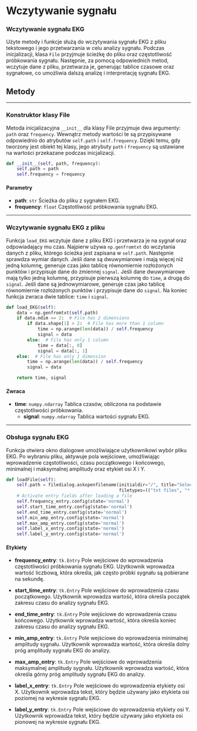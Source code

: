 # Wczytywanie sygnału

### Wczytywanie sygnału EKG

Użyte metody i funkcje służą do wczytywania sygnału EKG z pliku tekstowego i jego przetwarzania 
w celu analizy sygnału. Podczas inicjalizacji, klasa `File` przyjmuje ścieżkę do pliku oraz częstotliwość 
próbkowania sygnału. Następnie, za pomocą odpowiednich metod, wczytuje dane z pliku, przetwarza je, 
generując tablice czasowe oraz sygnałowe, co umożliwia dalszą analizę i interpretację sygnału EKG.

## **Metody**

---

### Konstruktor klasy File

Metoda inicjalizacyjna `__init__` dla klasy File przyjmuje dwa argumenty: `path` oraz `frequency`. Wewnątrz metody wartości te są przypisywane odpowiednio do atrybutów `self.path` i `self.frequency`. Dzięki temu, gdy tworzony jest obiekt tej klasy, jego atrybuty `path` i `frequency` są ustawiane na wartości przekazane podczas inicjalizacji.

```python    
def __init__(self, path, frequency):
    self.path = path
    self.frequency = frequency
```

#### Parametry

- **path**: `str`
  Ścieżka do pliku z sygnałem EKG.
- **frequency**: `float`
  Częstotliwość próbkowania sygnału EKG.

---

### Wczytywanie sygnału EKG z pliku

Funkcja `load_EKG` wczytuje dane z pliku EKG i przetwarza je na sygnał oraz odpowiadający mu czas. Najpierw używa `np.genfromtxt` do wczytania danych z pliku, którego ścieżka jest zapisana w `self.path`. Następnie sprawdza wymiar danych. Jeśli dane są dwuwymiarowe i mają więcej niż jedną kolumnę, generuje czas jako tablicę równomiernie rozłożonych punktów i przypisuje dane do zmiennej `signal`. Jeśli dane dwuwymiarowe mają tylko jedną kolumnę, przypisuje pierwszą kolumnę do `time`, a drugą do `signal`. Jeśli dane są jednowymiarowe, generuje czas jako tablicę równomiernie rozłożonych punktów i przypisuje dane do `signal`. Na koniec funkcja zwraca dwie tablice: `time` i `signal`.

```python    
def load_EKG(self):
    data = np.genfromtxt(self.path)
    if data.ndim == 2:  # File has 2 dimensions
        if data.shape[1] > 2:  # File has more than 1 column
            time = np.arange(len(data)) / self.frequency
            signal = data
        else:  # File has only 1 column
            time = data[:, 0]
            signal = data[:, 1]
    else:  # File has only 1 dimension
        time = np.arange(len(data)) / self.frequency
        signal = data

    return time, signal
```

#### Zwraca

- **time**: `numpy.ndarray`
  Tablica czasów, obliczona na podstawie częstotliwości próbkowania.
  - **signal**: `numpy.ndarray`
  Tablica wartości sygnału EKG.

---

### Obsługa sygnału EKG

Funkcja otwiera okno dialogowe umożliwiające użytkownikowi wybór pliku EKG. Po wybraniu pliku, aktywuje pola wejściowe, umożliwiając wprowadzenie częstotliwości, czasu początkowego i końcowego, minimalnej i maksymalnej amplitudy oraz etykiet osi X i Y.

```python
def loadFile(self):
    self.path = filedialog.askopenfilename(initialdir="/", title="Select EKG signal file",
                                           filetypes=(("txt files", "*.txt"), ("all files", "*.*")))
    # Activate entry fields after loading a file
    self.frequency_entry.config(state='normal')
    self.start_time_entry.config(state='normal')
    self.end_time_entry.config(state='normal')
    self.min_amp_entry.config(state='normal')
    self.max_amp_entry.config(state='normal')
    self.label_x_entry.config(state='normal')
    self.label_y_entry.config(state='normal')
```

#### Etykiety

- **frequency_entry**: `tk.Entry`
  Pole wejściowe do wprowadzenia częstotliwości próbkowania sygnału EKG. Użytkownik wprowadza wartość liczbową, która określa, jak często próbki sygnału są pobierane na sekundę.

- **start_time_entry**: `tk.Entry`
  Pole wejściowe do wprowadzenia czasu początkowego. Użytkownik wprowadza wartość, która określa początek zakresu czasu do analizy sygnału EKG.

- **end_time_entry**: `tk.Entry`
  Pole wejściowe do wprowadzenia czasu końcowego. Użytkownik wprowadza wartość, która określa koniec zakresu czasu do analizy sygnału EKG.

- **min_amp_entry**: `tk.Entry`
  Pole wejściowe do wprowadzenia minimalnej amplitudy sygnału. Użytkownik wprowadza wartość, która określa dolny próg amplitudy sygnału EKG do analizy.

- **max_amp_entry**: `tk.Entry`
  Pole wejściowe do wprowadzenia maksymalnej amplitudy sygnału. Użytkownik wprowadza wartość, która określa górny próg amplitudy sygnału EKG do analizy.

- **label_x_entry**: `tk.Entry`
  Pole wejściowe do wprowadzenia etykiety osi X. Użytkownik wprowadza tekst, który będzie używany jako etykieta osi poziomej na wykresie sygnału EKG.

- **label_y_entry**: `tk.Entry`
  Pole wejściowe do wprowadzenia etykiety osi Y. Użytkownik wprowadza tekst, który będzie używany jako etykieta osi pionowej na wykresie sygnału EKG.

